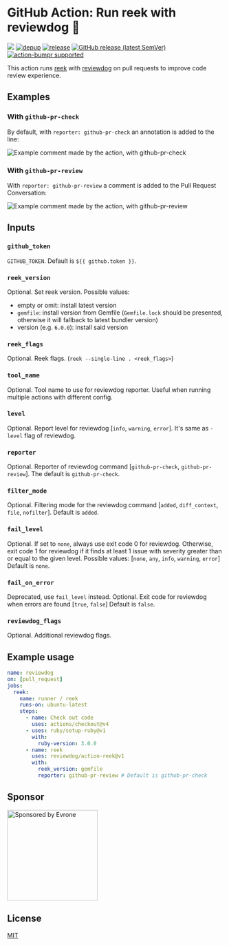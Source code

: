 # GitHub Action: Run reek with reviewdog 🐶

[![](https://img.shields.io/github/license/reviewdog/action-reek)](./LICENSE)
[![depup](https://github.com/reviewdog/action-reek/workflows/depup/badge.svg)](https://github.com/reviewdog/action-reek/actions?query=workflow%3Adepup)
[![release](https://github.com/reviewdog/action-reek/workflows/release/badge.svg)](https://github.com/reviewdog/action-reek/actions?query=workflow%3Arelease)
[![GitHub release (latest SemVer)](https://img.shields.io/github/v/release/reviewdog/action-reek?logo=github&sort=semver)](https://github.com/reviewdog/action-reek/releases)
[![action-bumpr supported](https://img.shields.io/badge/bumpr-supported-ff69b4?logo=github&link=https://github.com/haya14busa/action-bumpr)](https://github.com/haya14busa/action-bumpr)

This action runs [reek](https://github.com/troessner/reek) with
[reviewdog](https://github.com/reviewdog/reviewdog) on pull requests to improve
code review experience.

## Examples

### With `github-pr-check`

By default, with `reporter: github-pr-check` an annotation is added to the line:

![Example comment made by the action, with github-pr-check](examples/example-github-pr-check.png)

### With `github-pr-review`

With `reporter: github-pr-review` a comment is added to the Pull Request Conversation:

![Example comment made by the action, with github-pr-review](examples/example-github-pr-review.png)

## Inputs

### `github_token`

`GITHUB_TOKEN`. Default is `${{ github.token }}`.

### `reek_version`

Optional. Set reek version. Possible values:
* empty or omit: install latest version
* `gemfile`: install version from Gemfile (`Gemfile.lock` should be presented, otherwise it will fallback to latest bundler version)
* version (e.g. `6.0.0`): install said version

### `reek_flags`

Optional. Reek flags. (`reek --single-line . <reek_flags>`)

### `tool_name`

Optional. Tool name to use for reviewdog reporter. Useful when running multiple
actions with different config.

### `level`

Optional. Report level for reviewdog [`info`, `warning`, `error`].
It's same as `-level` flag of reviewdog.

### `reporter`

Optional. Reporter of reviewdog command [`github-pr-check`, `github-pr-review`].
The default is `github-pr-check`.

### `filter_mode`

Optional. Filtering mode for the reviewdog command [`added`, `diff_context`, `file`, `nofilter`].
Default is `added`.

### `fail_level`

Optional. If set to `none`, always use exit code 0 for reviewdog.
Otherwise, exit code 1 for reviewdog if it finds at least 1 issue with severity greater than or equal to the given level.
Possible values: [`none`, `any`, `info`, `warning`, `error`]
Default is `none`.

### `fail_on_error`

Deprecated, use `fail_level` instead.
Optional.  Exit code for reviewdog when errors are found [`true`, `false`]
Default is `false`.

### `reviewdog_flags`

Optional. Additional reviewdog flags.

## Example usage

```yml
name: reviewdog
on: [pull_request]
jobs:
  reek:
    name: runner / reek
    runs-on: ubuntu-latest
    steps:
      - name: Check out code
        uses: actions/checkout@v4
      - uses: ruby/setup-ruby@v1
        with:
          ruby-version: 3.0.0
      - name: reek
        uses: reviewdog/action-reek@v1
        with:
          reek_version: gemfile
          reporter: github-pr-review # Default is github-pr-check
```

## Sponsor

<p>
  <a href="https://evrone.com/?utm_source=action-reek">
    <img src="https://www.mgrachev.com/assets/static/evrone-sponsored-300.png" 
      alt="Sponsored by Evrone" width="210">
  </a>
</p>

## License

[MIT](https://choosealicense.com/licenses/mit)
